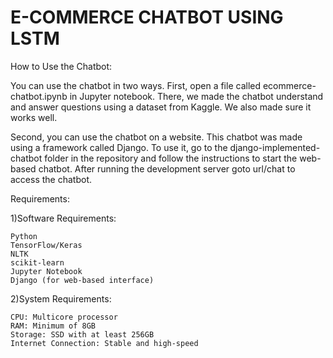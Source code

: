 # E-COMMERCE CHATBOT USING LSTM

How to Use the Chatbot:

You can use the chatbot in two ways. First, open a file called ecommerce-chatbot.ipynb in Jupyter notebook. There, we made the chatbot understand and answer questions using a dataset from Kaggle. We also made sure it works well.

Second, you can use the chatbot on a website. This chatbot was made using a framework called Django. To use it, go to the django-implemented-chatbot folder in the repository and follow the instructions to start the web-based chatbot. After running the development server goto url/chat to access the chatbot.

Requirements:

1)Software Requirements:

    Python
    TensorFlow/Keras
    NLTK
    scikit-learn
    Jupyter Notebook
    Django (for web-based interface)
    
2)System Requirements:

    CPU: Multicore processor
    RAM: Minimum of 8GB
    Storage: SSD with at least 256GB
    Internet Connection: Stable and high-speed
